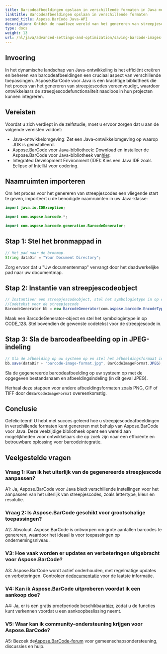```yaml
---
title: Barcodeafbeeldingen opslaan in verschillende formaten in Java met Aspose.BarCode
linktitle: Barcodeafbeeldingen opslaan in verschillende formaten
second_title: Aspose.BarCode Java-API
description: Ontdek de naadloze wereld van het genereren van streepjescodes in Java met Aspose.BarCode. Leer moeiteloos streepjescodeafbeeldingen in verschillende formaten op te slaan.
type: docs
weight: 13
url: /nl/java/advanced-settings-and-optimization/saving-barcode-images-different-formats/
---
```

## Invoering

In het dynamische landschap van Java-ontwikkeling is het efficiënt creëren en beheren van barcodeafbeeldingen een cruciaal aspect van verschillende toepassingen. Aspose.BarCode voor Java is een krachtige bibliotheek die het proces van het genereren van streepjescodes vereenvoudigt, waardoor ontwikkelaars de streepjescodefunctionaliteit naadloos in hun projecten kunnen integreren.

## Vereisten

Voordat u zich verdiept in de zelfstudie, moet u ervoor zorgen dat u aan de volgende vereisten voldoet:

- Java-ontwikkelomgeving: Zet een Java-ontwikkelomgeving op waarop JDK is geïnstalleerd.
-  Aspose.BarCode voor Java-bibliotheek: Download en installeer de Aspose.BarCode voor Java-bibliotheek van[hier](https://releases.aspose.com/barcode/java/).
- Integrated Development Environment (IDE): Kies een Java IDE zoals Eclipse of IntelliJ voor codering.

## Naamruimten importeren

Om het proces voor het genereren van streepjescodes een vliegende start te geven, importeert u de benodigde naamruimten in uw Java-klasse:

```java
import java.io.IOException;

import com.aspose.barcode.*;

import com.aspose.barcode.generation.BarcodeGenerator;
```

## Stap 1: Stel het bronmappad in

```java
// Het pad naar de bronmap.
String dataDir = "Your Document Directory";
```

Zorg ervoor dat u "Uw documentenmap" vervangt door het daadwerkelijke pad naar uw documentmap.

## Stap 2: Instantie van streepjescodeobject

```java
// Instantieer een streepjescodeobject, stel het symbologietype in op code128 en stel de in
//Codetekst voor de streepjescode
BarcodeGenerator bb = new BarcodeGenerator(com.aspose.barcode.EncodeTypes.CODE_128, "1234567");
```

Maak een BarcodeGenerator-object en stel het symbologietype in op CODE_128. Stel bovendien de gewenste codetekst voor de streepjescode in.

## Stap 3: Sla de barcodeafbeelding op in JPEG-indeling

```java
// Sla de afbeelding op uw systeem op en stel het afbeeldingsformaat in op Jpeg
bb.save(dataDir + "barcode-image-format.jpg", BarCodeImageFormat.JPEG);
```

Sla de gegenereerde barcodeafbeelding op uw systeem op met de opgegeven bestandsnaam en afbeeldingsindeling (in dit geval JPEG).

 Herhaal deze stappen voor andere afbeeldingsformaten zoals PNG, GIF of TIFF door de`BarCodeImageFormat` overeenkomstig.

## Conclusie

Gefeliciteerd! U hebt met succes geleerd hoe u streepjescodeafbeeldingen in verschillende formaten kunt genereren met behulp van Aspose.BarCode voor Java. Deze veelzijdige bibliotheek opent een wereld aan mogelijkheden voor ontwikkelaars die op zoek zijn naar een efficiënte en betrouwbare oplossing voor barcodeintegratie.

## Veelgestelde vragen

### Vraag 1: Kan ik het uiterlijk van de gegenereerde streepjescode aanpassen?

A1: Ja, Aspose.BarCode voor Java biedt verschillende instellingen voor het aanpassen van het uiterlijk van streepjescodes, zoals lettertype, kleur en resolutie.

### Vraag 2: Is Aspose.BarCode geschikt voor grootschalige toepassingen?

A2: Absoluut. Aspose.BarCode is ontworpen om grote aantallen barcodes te genereren, waardoor het ideaal is voor toepassingen op ondernemingsniveau.

### V3: Hoe vaak worden er updates en verbeteringen uitgebracht voor Aspose.BarCode?

 A3: Aspose.BarCode wordt actief onderhouden, met regelmatige updates en verbeteringen. Controleer de[documentatie](https://reference.aspose.com/barcode/java/) voor de laatste informatie.

### V4: Kan ik Aspose.BarCode uitproberen voordat ik een aankoop doe?

 A4: Ja, er is een gratis proefperiode beschikbaar[hier](https://releases.aspose.com/), zodat u de functies kunt verkennen voordat u een aankoopbeslissing neemt.

### V5: Waar kan ik community-ondersteuning krijgen voor Aspose.BarCode?

 A5: Bezoek de[Aspose.BarCode-forum](https://forum.aspose.com/c/barcode/13) voor gemeenschapsondersteuning, discussies en hulp.